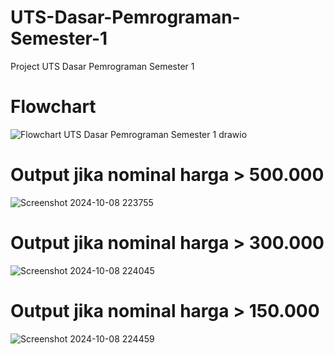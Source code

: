 # UTS-Dasar-Pemrograman-Semester-1
Project UTS Dasar Pemrograman Semester 1
# Flowchart
![Flowchart UTS Dasar Pemrograman Semester 1 drawio](https://github.com/user-attachments/assets/b4b055f6-3e2d-4530-b13f-25e1f23ac310)
# Output jika nominal harga > 500.000
![Screenshot 2024-10-08 223755](https://github.com/user-attachments/assets/5020bfd9-d3d6-4c93-b462-175e6376f5e3)

# Output jika nominal harga > 300.000
![Screenshot 2024-10-08 224045](https://github.com/user-attachments/assets/ba9fa498-69b3-486c-a3ea-c7f15196b234)

# Output jika nominal harga > 150.000
![Screenshot 2024-10-08 224459](https://github.com/user-attachments/assets/ecdd96bb-b5cd-4959-b9b7-bcd252aac39b)
